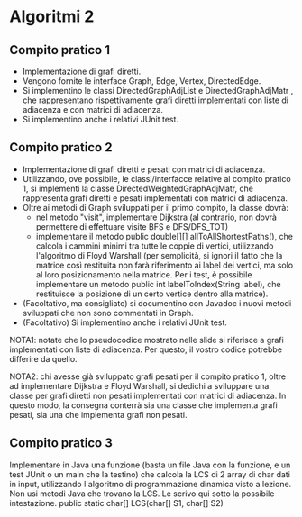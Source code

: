 # Algoritmi 2

## Compito pratico 1
- Implementazione di grafi diretti.
- Vengono fornite le interface Graph, Edge, Vertex, DirectedEdge.
- Si implementino le classi DirectedGraphAdjList e DirectedGraphAdjMatr , che rappresentano rispettivamente grafi diretti implementati con liste di adiacenza e con matrici di adiacenza. 
- Si implementino anche i relativi JUnit test.

## Compito pratico 2
- Implementazione di grafi diretti e pesati con matrici di adiacenza.
- Utilizzando, ove possibile, le classi/interfacce relative al compito pratico 1, si implementi la classe DirectedWeightedGraphAdjMatr, che rappresenta grafi diretti e pesati implementati con matrici di adiacenza. 
- Oltre ai metodi di Graph sviluppati per il primo compito, la classe dovrà:
  - nel metodo "visit", implementare Dijkstra (al contrario, non dovrà permettere di effettuare visite BFS e DFS/DFS_TOT)
  - implementare il metodo public double[][] allToAllShortestPaths(), che calcola i cammini minimi tra tutte le coppie di vertici, utilizzando l'algoritmo di Floyd Warshall (per semplicità, si ignori il fatto che la matrice così restituita non farà riferimento ai label dei vertici, ma solo al loro posizionamento nella matrice. Per i test, è possibile implementare un metodo public int labelToIndex(String label), che restituisce la posizione di un certo vertice dentro alla matrice).
- (Facoltativo, ma consigliato) si documentino con Javadoc i nuovi metodi sviluppati che non sono commentati in Graph.
- (Facoltativo) Si implementino anche i relativi JUnit test.

NOTA1: notate che lo pseudocodice mostrato nelle slide si riferisce a grafi implementati con liste di adiacenza. Per questo, il vostro codice potrebbe differire da quello.

NOTA2: chi avesse già sviluppato grafi pesati per il compito pratico 1, oltre ad implementare Dijkstra e Floyd Warshall, si dedichi a sviluppare una classe per grafi diretti non pesati implementati con matrici di adiacenza. In questo modo, la consegna conterrà sia una classe che implementa grafi pesati, sia una che implementa grafi non pesati.

## Compito pratico 3
Implementare in Java una funzione (basta un file Java con la funzione, e un test JUnit o un main che la testino) che calcola la LCS di 2 array di char dati in input, utilizzando l'algoritmo di programmazione dinamica visto a lezione. Non usi metodi Java che trovano la LCS. Le scrivo qui sotto la possibile intestazione. public static char[] LCS(char[] S1, char[] S2)